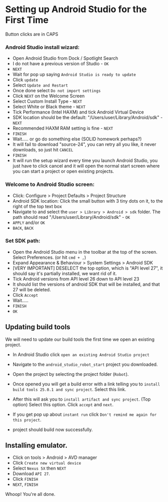 # Setting up Android Studio for the First Time

Button clicks are in CAPS

### Android Studio install wizard:
- Open Android Studio from Dock / Spotlight Search
- I do not have a previous version of Studio - `OK`
- `NEXT`
- Wait for pop up saying `Android Studio is ready to update`
- Click `update`
- Select `Update and Restart`
- Once done select `Do not import settings`
- Click `NEXT` on the Welcome Screen
- Select Custom Install Type - `NEXT`
- Select White or Black theme - `NEXT`
- Tick Performance (Intel HAXM) and tick Android Virtual Device
- SDK location should be the default: "/Users/user/Library/Android/sdk" - `NEXT`
- Recommended HAXM RAM setting is fine - `NEXT`
- `FINISH`
- Wait..... or go do something else (SOLID homework perhaps?)
- It will fail to download "source-24", you can retry all you like, it never downloads, so just hit `CANCEL`
- `FINISH`
- It will run the setup wizard every time you launch Android Studio, you just have to click cancel and it will open the normal start screen where you can start a project or open existing projects.


### Welcome to Android Studio screen:
- Click: Configure > Project Defaults > Project Structure
- Android SDK location: Click the small button with 3 tiny dots on it, to the right of the top text box
- Navigate to and select the `user > Library > Android > sdk` folder. The path should read "/Users/user/Library/Android/sdk" - `OK`
- `APPLY` and/or `OK`
- `BACK`, `BACK`


### Set SDK path:
- Open the Android Studio menu in the toolbar at the top of the screen. Select Preferences. (or hit `cmd + ,`)
- Expand Appearance & Behaviour > System Settings > Android SDK
- [VERY IMPORTANT] DESELECT the top option, which is "API level 27", it should say it's partially installed, we want rid of it.
- Tick Android versions from API level 26 down to API level 23
- It should list the versions of android SDK that will be installed, and that 27 will be deleted.
- Click `Accept`
- Wait.....
- `FINISH`
- `OK`

## Updating build tools

We will need to update our build tools the first time we open an existing project.

- In Android Studio click `open an existing Android Studio project`

- Navigate to the `android_studio_robot_start` project you downloaded.

- Open the project by selecting the project folder (`Robot`).

- Once opened you will get a build error with a link telling you to `install build tools 25.0.1 and sync project`. Select this link.

- After this will ask you to `install artifact and sync project`. (Top option) Select this option. Click `accept` and `next`. 

- If you get pop up about `instant run` click `Don't remind me again for this project`.

- project should build now successfully. 

## Installing emulator.

- Click on tools > Android > AVD manager
- Click `Create new virtual device`
- Select `Nexus 5X` then `NEXT`
- Download `API 27`.
- Click `FINISH`
- `NEXT`, `FINISH`


Whoop! You're all done.
